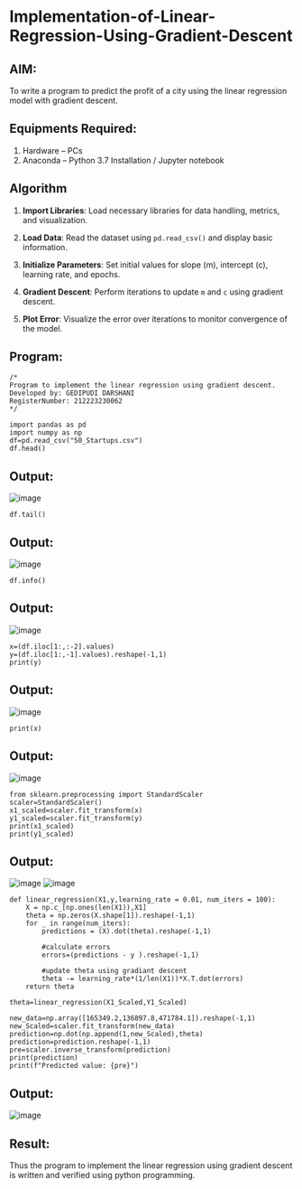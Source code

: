 # Implementation-of-Linear-Regression-Using-Gradient-Descent

## AIM:
To write a program to predict the profit of a city using the linear regression model with gradient descent.

## Equipments Required:
1. Hardware – PCs
2. Anaconda – Python 3.7 Installation / Jupyter notebook

## Algorithm
1. **Import Libraries**: Load necessary libraries for data handling, metrics, and visualization.

2. **Load Data**: Read the dataset using `pd.read_csv()` and display basic information.

3. **Initialize Parameters**: Set initial values for slope (m), intercept (c), learning rate, and epochs.

4. **Gradient Descent**: Perform iterations to update `m` and `c` using gradient descent.

5. **Plot Error**: Visualize the error over iterations to monitor convergence of the model.

## Program:
```
/*
Program to implement the linear regression using gradient descent.
Developed by: GEDIPUDI DARSHANI
RegisterNumber: 212223230062 
*/
```
```
import pandas as pd
import numpy as np
df=pd.read_csv("50_Startups.csv")
df.head()
```
## Output:
![image](https://github.com/user-attachments/assets/8f90c7d5-426e-4064-b153-c09e9124df83)
```
df.tail()
```
## Output:
![image](https://github.com/user-attachments/assets/1abb8d2d-8210-4075-89a0-f15962867308)
```
df.info()
```
## Output:
![image](https://github.com/user-attachments/assets/4428ec26-0d62-4d45-9dd9-7d5b71366f42)
```
x=(df.iloc[1:,:-2].values)
y=(df.iloc[1:,-1].values).reshape(-1,1)
print(y)
```
## Output:
![image](https://github.com/user-attachments/assets/0f446bef-ffbd-4fa4-b0e7-e20280e3f52a)
```
print(x)
```
## Output:
![image](https://github.com/user-attachments/assets/56423a39-54c9-4e20-aad1-cec73c06ffe7)
```
from sklearn.preprocessing import StandardScaler
scaler=StandardScaler()
x1_scaled=scaler.fit_transform(x)
y1_scaled=scaler.fit_transform(y)
print(x1_scaled)
print(y1_scaled)
```
## Output:
![image](https://github.com/user-attachments/assets/cf5029ad-12a4-4c76-b08d-00eedfaa7382)
![image](https://github.com/user-attachments/assets/cdece828-f185-43e8-8c69-7ccfc65d167d)
```
def linear_regression(X1,y,learning_rate = 0.01, num_iters = 100):
    X = np.c_[np.ones(len(X1)),X1]
    theta = np.zeros(X.shape[1]).reshape(-1,1)
    for _ in range(num_iters):
        predictions = (X).dot(theta).reshape(-1,1)
        
        #calculate errors
        errors=(predictions - y ).reshape(-1,1)
        
        #update theta using gradiant descent
        theta -= learning_rate*(1/len(X1))*X.T.dot(errors)
    return theta
```

```
theta=linear_regression(X1_Scaled,Y1_Scaled)
```
```
new_data=np.array([165349.2,136897.8,471784.1]).reshape(-1,1)
new_Scaled=scaler.fit_transform(new_data)
prediction=np.dot(np.append(1,new_Scaled),theta)
prediction=prediction.reshape(-1,1)
pre=scaler.inverse_transform(prediction)
print(prediction)
print(f"Predicted value: {pre}")
```
## Output:
![image](https://github.com/user-attachments/assets/9518aa1a-01a6-4c3e-95e7-6e3e58a9abd2)

## Result:
Thus the program to implement the linear regression using gradient descent is written and verified using python programming.
